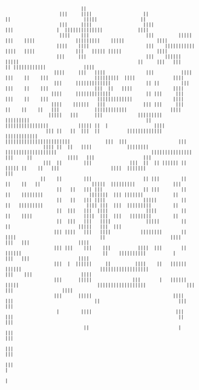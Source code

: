                                                                                                                                                                                                  
                                                                                                                                                                                                                 
                                ||                                                                                                                                                                               
                        |||     ||||                   ||                                                                           ||                           |||||                ||                         
                        |||     ||||                   ||||                                                                         |||                |  ||||||||||||||             ||||                        
                        ||||    |||                     |||         |||||                                                    |||    ||||               |||||||||    |||||            ||||                        
                       ||||    ||||                     |||    |||||||||||                                                   ||||   ||||               |||   ||||| |||||             ||||                        
                       |||     |||                      |||    |||||| |||||                                            ||     |||   |||                 || ||||||||||||              ||||                        
                      ||||     |||   ||||               |||          ||||                                              |||    ||    |||                 |||||||||  ||||              ||||                        
                      |||     |||||||||||||             || ||        |||                                               |||    ||    |||                 |||  ||   ||||               ||||                        
                     ||||     |||||||||||||             || |||     |||                                                 |||    ||    |||                  |||||||||||||               ||||                        
                     ||||    ||||||   |||              ||| |||     |||                                                  ||    ||    ||   |||             ||||||||||||                ||||                        
                    |||||   |||      |||             |||||||||      |||||||||                                           ||    ||||||||||||||||           ||||| ||  |                 ||||                        
                   ||| ||   ||  |||  ||          |||||||||||||    ||||||||||||                                        ||||||||||||||||||||||||             |||  |||                   |||                        
                  |||| ||  ||   ||||             ||||||||  |||||||||||||||||||                                   |||||||||||||||   |||     ||             ||||   |||                  |||                        
                  |||  ||        |||              |||  ||  || |||||| ||                                           ||||| ||    ||   |||                   ||||  |||||||                |||                        
                 ||    ||        |||                   || |||        ||                                                 ||    ||   ||                   |||||  |||||||||              |||                        
                       ||   ||   ||| |||               || |||        ||                                                 ||    ||||||||                 |||||||  ||| |||||||           ||                         
                       ||   ||   ||| ||||              |||||         ||                                                 ||   |||||||||                |||| |||  |||  |||||||||        ||                         
                       ||  |||   |||  ||||              ||||         ||                                                 ||    ||||                   ||||  |||  |||   ||||||||        ||                         
                       ||  |||   |||   ||||             |||||        ||                                                 ||                         |||||   |||  |||                                              
                      ||| ||||   |||   ||||           ||||||||       ||              ||||                               ||                        ||||    |||   |||                  ||||                        
                      ||| |||    |||    |||          ||||  |||       ||             ||||||                              ||    ||||||||||          |       |||   |||                  ||||                        
                      |||  |  ||||||     ||         ||||    ||   ||||||             ||||||                             ||||||||||||||||||                |||    |||                  ||||                        
                      |||      |||||               |||       |   ||||||              |||||                             ||||||||||||||||||               |||     |||                  ||||                        
                      |||      |||||                              ||||                 |||                              ||                             |||      |||                                              
                       |        ||||                               |||                 |||                                                             ||       |||                                              
                                 ||                                 |                 |||                                                                       |||                                              
                                                                                     |||                                                                        |||                                              
                                                                                    |||                                                                          |                                               
                                                                                     |                                                                                                                           
                                                                                                                                                                            
